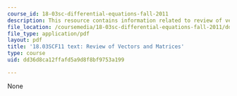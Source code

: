 ```yaml
---
course_id: 18-03sc-differential-equations-fall-2011
description: This resource contains information related to review of vectors and matrices.
file_location: /coursemedia/18-03sc-differential-equations-fall-2011/dd36d8ca12ffafd5a9d8f8bf9753a199_MIT18_03SCF11_s32_3text.pdf
file_type: application/pdf
layout: pdf
title: '18.03SCF11 text: Review of Vectors and Matrices'
type: course
uid: dd36d8ca12ffafd5a9d8f8bf9753a199

---
```

None